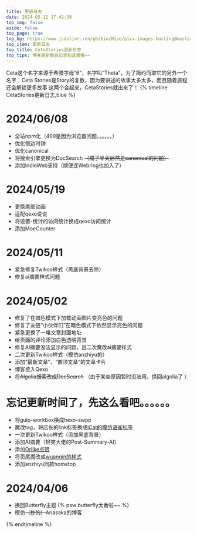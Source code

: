 ```yaml
---
title: 更新日志
date: 2024-05-11 17:42:39
top_img: false
aside: false
top_page: true
top_bg: https://www.jsdelivr.ren/gh/SinzMise/picx-images-hosting@master/20240511/t.mwm.3d4lwazymy.webp
top_item: 更新日志
top_title: CetaStories更新日志
top_tips: 博客更新都会记录到这里哦~~
---
```

Ceta这个名字来源于希腊字母“θ”，名字叫“Theta”，为了简约而取它的另外一个名字：Ceta
Stories是Story的复数，因为要讲述的故事太多太多，而且随着旅程还会解锁更多故事
这两个合起来，CetaStories就出来了！
{% timeline CetaStories更新日志,blue %}

<!-- timeline 2024/06（v1.7.0） -->

# 2024/06/08
- 全站npm化（499是因为浏览器问题。。。。。。）
- 优化侧边时钟
- 优化canonical
- 将搜索引擎更换为DocSearch ~~（搞了半天居然是canonical的问题）~~
- 添加IndieWeb支持（顺便连Webring也加入了）

<!-- endtimeline -->

<!-- timeline 2024/05（v1.6.0） -->

# 2024/05/19
- 更换尾部动画
- 适配qexo说说
- 将设置-统计的访问统计换成qexo访问统计
- 添加MoeCounter
# 2024/05/11
- 紧急修复Twikoo样式（黑底背景去除）
- 修复ai摘要样式问题
# 2024/05/02
- 修复了在暗色模式下加载动画图片变亮色的问题
- 修复了友链“小伙伴们”在暗色模式下依然显示亮色的问题
- 紧急更换了一堆文章封面地址
- 给页面的评论添加白色透明背景
- 修复AI摘要没法显示的问题，且二次魔改ai摘要样式
- 二次更新Twikoo样式（模仿anzhiyu的）
- 添加“最新文章”、“置顶文章”的文章卡片
- 博客接入Qexo
- ~~将Algolia搜索改成DocSearch~~ （由于某些原因暂时没法用，换回algolia了 ）

<!-- endtimeline -->

<!-- timeline 2024/04（v1.5.0） -->

# 忘记更新时间了，先这么看吧。。。。。。
- 将gulp-workbox换成hexo-swpp
- 魔改tag，将店长的link标签换成[iCat的模仿语雀标签](https://meuicat.com/blog/42/#%E8%AF%AD%E9%9B%80%E5%90%8C%E6%AC%BE%E9%93%BE%E6%8E%A5%E5%8D%A1%E7%89%87)
- 一次更新Twikoo样式（添加黑底背景）
- 添加AI摘要（轻笑大佬的Post-Summary-AI）
- 添加[Orlike点赞](https://www.qcqx.cn/article/5de26c08.html)
- 将页尾魔改成[wuanqin的样式](https://uuanqin.top/p/91b7dad/)
- 添加anzhiyu同款hometop
# 2024/04/06
- 换回Butterfly主题 {% psw butterfly太香啦~~ %}
- 模仿~~（抄的）~~Ariasaka的博客

<!-- endtimeline -->


{% endtimeline %}

